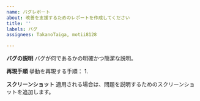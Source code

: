 ```yaml
---
name: バグレポート
about: 改善を支援するためのレポートを作成してください
title: ''
labels: バグ
assignees: TakanoTaiga, motii8128

---
```


**バグの説明**
バグが何であるかの明確かつ簡潔な説明。

**再現手順**
挙動を再現する手順：
1. 

**スクリーンショット**
適用される場合は、問題を説明するためのスクリーンショットを追加します。
